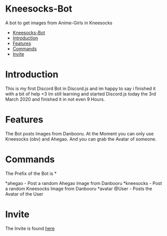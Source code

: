 # Kneesocks-Bot
A bot to get images from Anime-Girls in Kneesocks

* [Kneesocks-Bot](#kneesocks-bot)
* [Introduction](#introduction)
* [Features](#features)
* [Commands](#commands)
* [Invite](#invite)

# Introduction
This is my first Discord Bot in Discord.js and im happy to say i finished it with a bit of help <3
Im still learning and started Discord.js today the 3rd March 2020 and finished it in not even 9 Hours.

# Features
The Bot posts Images from Danbooru.
At the Moment you can only use Kneesocks (obv) and Ahegao.
And you can grab the Avatar of someone.

# Commands
The Prefix of the Bot is *

*ahegao - Post a random Ahegao Image from Danbooru
*kneesocks - Post a random Kneesocks Image from Danbooru
*avatar @User - Posts the Avatar of the User

# Invite
The Invite is found [here](ttps://discordapp.com/oauth2/authorize?&client_id=691622066713133155&scope=bot&permissions=379968)
